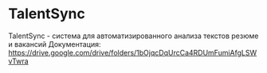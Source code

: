 ﻿# TalentSync
TalentSync - система для автоматизированного анализа текстов резюме и вакансий
Документация: https://drive.google.com/drive/folders/1bOjqcDqUrcCa4RDUmFumiAfgLSWvTwra
